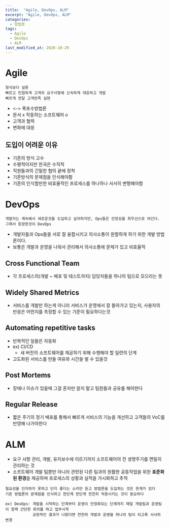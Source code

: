 ```yaml
---
title:  "Agile, DevOps, ALM"
excerpt: "Agile, DevOps, ALM"
categories:
  - 방법론
tags:
  - Agile
  - DevOps
  - ALM
last_modified_at: 2020-10-29
---
```


# Agile

```
형식보다 실용
빠르고 민첩하게 고객의 요구사항에 신속하게 대응하고 개발
빠르게 전달 고객만족 실현
```

* <-> 폭포수방법론
* 문서 x 작동하는 소프트웨어 o
* 고객과 협력
* 변화에 대응


## 도입이 어려운 이유

* 기존의 방식 고수
* 수평적이지만 한국은 수직적
* 직원들과의 긴밀한 협의 끝에 정착
* 기존방식의 문제점을 인식해야함
* 기존의 인식할만한 비효율적인 프로세스를 하나하나 서서히 변형해야함

# DevOps

```
개발자는 계속해서 새로운것을 도입하고 싶어하지만, Ops들은 안정성을 최우선으로 여긴다. 그래서 등장한것이 DevOps
```

* 개발자들과 Ops들을 서로 잘 융합시키고 의사소통이 원할하게 하기 위한 개발 방법론이다.
* 보통은 개발과 운영을 나워서 관리해서 의사소통에 문제가 있고 비효율적

## Cross Functional Team

* 각 프로세스의(개발 ~ 배포 및 테스트까지) 담당자들을 하나의 팀으로 모으라는 뜻

## Widely Shared Metrics

* 서비스를 개발만 하는게 아니라 서비스가 운영에서 잘 돌아가고 있는지, 사용자의 반응은 어떤지를 측정할 수 있는 기준이 필요하다는것

## Automating repetitive tasks

* 반복적인 일들은 자동화
* ex) CI/CD
  * 새 버전의 소프트웨어를 제공하기 위해 수행해야 할 일련의 단계
* 고도화된 서비스를 만들 여유와 시간을 벌 수 있을것
  
## Post Mortems

* 장애나 이슈가 있을때 그걸 혼자만 알지 말고 팀원들과 공유를 해야한다

## Regular Release

* 짧은 주기의 정기 배포를 통해서 빠르게 서비스의 기능을 개선하고 고객들의 VoC를 반영해 나가야한다

# ALM

* 요구 사항 관리, 개발, 유지보수에 이르기까지 소프트웨어의 전 생명주기를 면밀히 관리하는 것
* 소프트웨어 개발 팀뿐만 아니라 관련된 다른 팀과의 원활한 공동작업을 위한 **표준화된 환경**을 제공하며 프로세스의 상황과 실적을 가시화하고 추적

```
필요성을 인지하지 못하고 단지 좋다는 소리만 듣고 방법론을 도입하는 것은 한계가 있다
기존 방법론의 문제점을 인식하고 한단계 한단계 천천히 적용시키는 것이 중요하다

ex) DevOps: 개발을 시작하는 단계부터 운영이 안정화되는 단계까지 매일 개발팀과 운영팀이 함께 간단한 회의를 하고 업무시작
            긍정적인 결과가 나왔다면 천천히 개발과 운영을 하나의 팀이 되고록 서서히 변경
```
